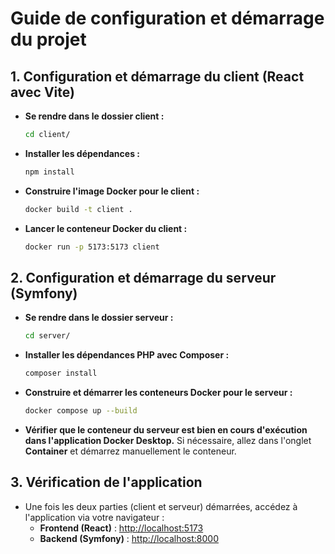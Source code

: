 # Guide de configuration et démarrage du projet

## 1. Configuration et démarrage du client (React avec Vite)

- **Se rendre dans le dossier client :**
  ```bash
  cd client/
  ```

- **Installer les dépendances :**
  ```bash
  npm install
  ```

- **Construire l'image Docker pour le client :**
  ```bash
  docker build -t client .
  ```

- **Lancer le conteneur Docker du client :**
  ```bash
  docker run -p 5173:5173 client
  ```

## 2. Configuration et démarrage du serveur (Symfony)

- **Se rendre dans le dossier serveur :**
  ```bash
  cd server/
  ```

- **Installer les dépendances PHP avec Composer :**
  ```bash
  composer install
  ```

- **Construire et démarrer les conteneurs Docker pour le serveur :**
  ```bash
  docker compose up --build
  ```

- **Vérifier que le conteneur du serveur est bien en cours d'exécution dans l'application Docker Desktop.**
  Si nécessaire, allez dans l'onglet **Container** et démarrez manuellement le conteneur.

## 3. Vérification de l'application

- Une fois les deux parties (client et serveur) démarrées, accédez à l'application via votre navigateur :
  - **Frontend (React)** : [http://localhost:5173](http://localhost:5173)
  - **Backend (Symfony)** : [http://localhost:8000](http://localhost:8000)
